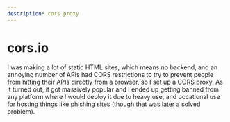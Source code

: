 ```yaml
---
description: cors proxy
---
```


# cors.io

I was making a lot of static HTML sites, which means no backend, and an annoying number of APIs had CORS restrictions to try to prevent people from hitting their APIs directly from a browser, so I set up a CORS proxy. As it turned out, it got massively popular and I ended up getting banned from any platform where I would deploy it due to heavy use, and occational use for hosting things like phishing sites (though that was later a solved problem).
